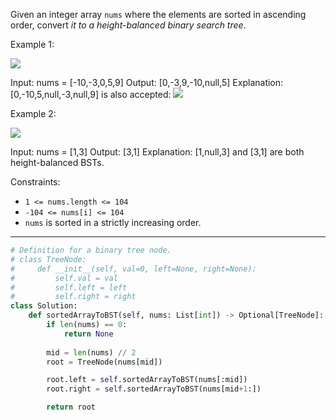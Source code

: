 Given an integer array `nums` where the elements are sorted in ascending order, convert _it to a_ _height-balanced_ _binary search tree_.

Example 1:

![](https://assets.leetcode.com/uploads/2021/02/18/btree1.jpg)

Input: nums = [-10,-3,0,5,9]
Output: [0,-3,9,-10,null,5]
Explanation: [0,-10,5,null,-3,null,9] is also accepted:
![](https://assets.leetcode.com/uploads/2021/02/18/btree2.jpg)

Example 2:

![](https://assets.leetcode.com/uploads/2021/02/18/btree.jpg)

Input: nums = [1,3]
Output: [3,1]
Explanation: [1,null,3] and [3,1] are both height-balanced BSTs.

Constraints:

- `1 <= nums.length <= 104`
- `-104 <= nums[i] <= 104`
- `nums` is sorted in a strictly increasing order.

---

```python
# Definition for a binary tree node.
# class TreeNode:
#     def __init__(self, val=0, left=None, right=None):
#         self.val = val
#         self.left = left
#         self.right = right
class Solution:
    def sortedArrayToBST(self, nums: List[int]) -> Optional[TreeNode]:
        if len(nums) == 0:
            return None
        
        mid = len(nums) // 2
        root = TreeNode(nums[mid])

        root.left = self.sortedArrayToBST(nums[:mid])
        root.right = self.sortedArrayToBST(nums[mid+1:])

        return root
```